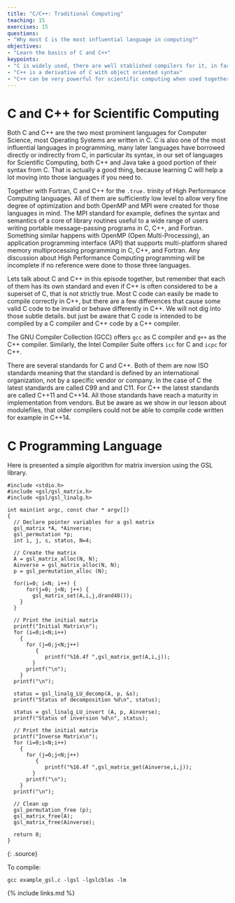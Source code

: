 ```yaml
---
title: "C/C++: Traditional Computing"
teaching: 15
exercises: 15
questions:
- "Why most C is the most influential language in computing?"
objectives:
- "Learn the basics of C and C++"
keypoints:
- "C is widely used, there are well stablished compilers for it, in fact most Operating Systems are written in that language."
- "C++ is a derivative of C with object oriented syntax"
- "C++ can be very powerful for scientific computing when used together with Boost"
---
```


# C and C++ for Scientific Computing

Both C and C++ are the two most prominent languages for Computer Science, most Operating Systems are written in C. C is also one of the most influential languages in programming, many later languages have borrowed directly or indirectly from C, in particular its syntax, in our set of languages for Scientific Computing, both C++ and Java take a good portion of their syntax from C. That is actually a good thing, because learning C will help a lot moving into those languages if you need to.

Together with Fortran, C and C++ for the `.true.` trinity of High Performance Computing languages. All of them are sufficiently low level to allow very fine degree of optimization and both OpenMP and MPI were created for those languages in mind.
The MPI standard for example, defines the syntax and semantics of a core of library routines useful to a wide range of users writing portable message-passing programs in C, C++, and Fortran. Something similar happens with OpenMP (Open Multi-Processing), an application programming interface (API) that supports multi-platform shared memory multiprocessing programming in C, C++, and Fortran. Any discussion about High Performance Computing programming will be incomplete if no reference were done to those three languages.

Lets talk about C and C++ in this episode together, but remember that each of them has its own standard and even if C++ is often considered to be a superset of C, that is not strictly true. Most C code can easily be made to compile correctly in C++, but there are a few differences that cause some valid C code to be invalid or behave differently in C++. We will not dig into those subtle details. but just be aware that C code is intended to be compiled by a C compiler and C++ code by a C++ compiler.

The GNU Compiler Collection (GCC) offers `gcc` as C compiler and `g++` as the C++ compiler. Similarly, the Intel Compiler Suite offers `icc` for C and `icpc` for C++.

There are several standards for C and C++. Both of them are now ISO standards meaning that the standard is defined by an international organization, not by a specific vendor or company. In the case of C the latest standards are called C99 and and C11. For C++ the latest standards are called C++11 and C++14. All those standards have reach a maturity in implementation from vendors. But be aware as we show in our lesson about modulefiles, that older compilers could not be able to compile code written for example in C++14.

# C Programming Language

Here is presented a simple algorithm for matrix inversion using the GSL library.

~~~
#include <stdio.h>
#include <gsl/gsl_matrix.h>
#include <gsl/gsl_linalg.h>

int main(int argc, const char * argv[])
{
  // Declare pointer variables for a gsl matrix
  gsl_matrix *A, *Ainverse;
  gsl_permutation *p;
  int i, j, s, status, N=4;

  // Create the matrix
  A = gsl_matrix_alloc(N, N);
  Ainverse = gsl_matrix_alloc(N, N);
  p = gsl_permutation_alloc (N);

  for(i=0; i<N; i++) {
      for(j=0; j<N; j++) {
        gsl_matrix_set(A,i,j,drand48());
    }
  }

  // Print the initial matrix
  printf("Initial Matrix\n");
  for (i=0;i<N;i++)
    {
      for (j=0;j<N;j++)
	     {
	        printf("%16.4f ",gsl_matrix_get(A,i,j));
        }
      printf("\n");
    }
  printf("\n");

  status = gsl_linalg_LU_decomp(A, p, &s);
  printf("Status of decomposition %d\n", status);

  status = gsl_linalg_LU_invert (A, p, Ainverse);
  printf("Status of inversion %d\n", status);

  // Print the initial matrix
  printf("Inverse Matrix\n");
  for (i=0;i<N;i++)
    {
      for (j=0;j<N;j++)
	     {
	        printf("%16.4f ",gsl_matrix_get(Ainverse,i,j));
        }
      printf("\n");
    }
  printf("\n");

  // Clean up
  gsl_permutation_free (p);
  gsl_matrix_free(A);
  gsl_matrix_free(Ainverse);

  return 0;
}
~~~
{: .source}

To compile:

~~~
gcc example_gsl.c -lgsl -lgslcblas -lm
~~~


{% include links.md %}
